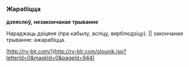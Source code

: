 ### Жарабіцца
**дзеяслоў, незакончанае трыванне**

Нараджаць дзіцяня (пра кабылу, асліцу, вярблюдзіцу). || закончанае трыванне: ажарабіцца.

<a rel="author">[http://rv-blr.com/](http://rv-blr.com/slounik.jsp?letterId=0&maskId=0&pageId=944)</a>
